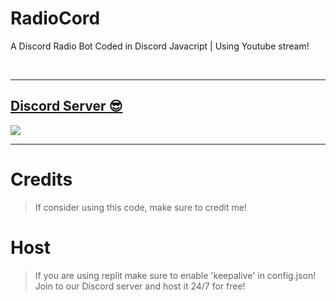 # RadioCord

A Discord Radio Bot Coded in Discord Javacript | Using Youtube stream!

<br/>
  
***

## [Discord Server 😎](https://discord.gg/7TAuaQWA8R)
<a href="https://discord.gg/7TAuaQWA8R"><img src="https://discord.com/api/guilds/970506223990472785/widget.png?style=banner2"></a>

***

# Credits

> If consider using this code, make sure to credit me!

# Host

> If you are using replit make sure to enable 'keepalive' in config.json!
> Join to our Discord server and host it 24/7 for free!
